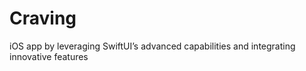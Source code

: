 # Craving
 iOS app by leveraging SwiftUI’s advanced capabilities and integrating innovative features
